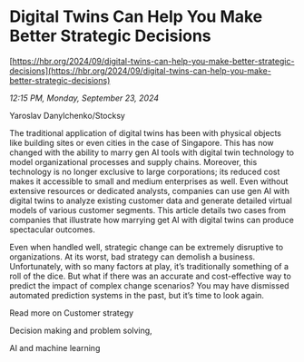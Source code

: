 # Digital Twins Can Help You Make Better Strategic Decisions

[https://hbr.org/2024/09/digital-twins-can-help-you-make-better-strategic-decisions](https://hbr.org/2024/09/digital-twins-can-help-you-make-better-strategic-decisions)

*12:15 PM, Monday, September 23, 2024*

Yaroslav Danylchenko/Stocksy

The traditional application of digital twins has been with physical objects like building sites or even cities in the case of Singapore. This has now changed with the ability to marry gen AI tools with digital twin technology to model organizational processes and supply chains. Moreover, this technology is no longer exclusive to large corporations; its reduced cost makes it accessible to small and medium enterprises as well. Even without extensive resources or dedicated analysts, companies can use gen AI with digital twins to analyze existing customer data and generate detailed virtual models of various customer segments. This article details two cases from companies that illustrate how marrying get AI with digital twins can produce spectacular outcomes.

Even when handled well, strategic change can be extremely disruptive to organizations. At its worst, bad strategy can demolish a business. Unfortunately, with so many factors at play, it’s traditionally something of a roll of the dice. But what if there was an accurate and cost-effective way to predict the impact of complex change scenarios? You may have dismissed automated prediction systems in the past, but it’s time to look again.

Read more on Customer strategy

Decision making and problem solving,

AI and machine learning

